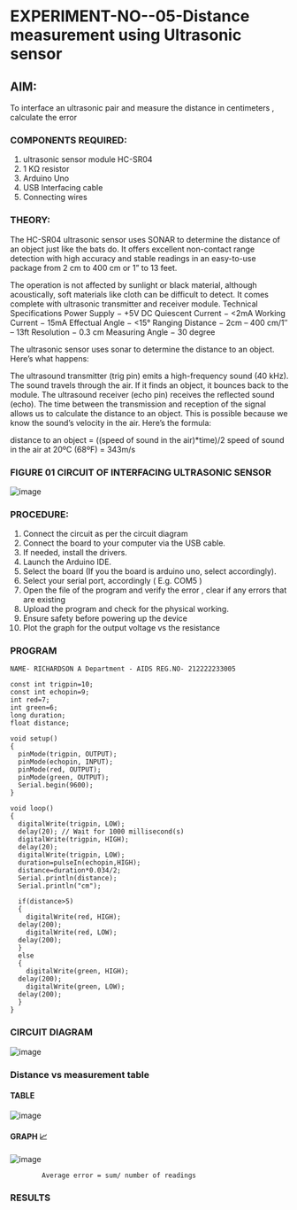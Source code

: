 # EXPERIMENT-NO--05-Distance measurement using Ultrasonic sensor

## AIM: 
To interface an ultrasonic pair and measure the distance in centimeters , calculate the error
 
### COMPONENTS REQUIRED:
1.	ultrasonic sensor module HC-SR04
2.	1 KΩ resistor 
3.	Arduino Uno 
4.	USB Interfacing cable 
5.	Connecting wires 


### THEORY: 
The HC-SR04 ultrasonic sensor uses SONAR to determine the distance of an object just like the bats do. It offers excellent non-contact range detection with high accuracy and stable readings in an easy-to-use package from 2 cm to 400 cm or 1” to 13 feet.

The operation is not affected by sunlight or black material, although acoustically, soft materials like cloth can be difficult to detect. It comes complete with ultrasonic transmitter and receiver module.
Technical Specifications
Power Supply − +5V DC
Quiescent Current − <2mA
Working Current − 15mA
Effectual Angle − <15°
Ranging Distance − 2cm – 400 cm/1″ – 13ft
Resolution − 0.3 cm
Measuring Angle − 30 degree

The ultrasonic sensor uses sonar to determine the distance to an object. Here’s what happens:

The ultrasound transmitter (trig pin) emits a high-frequency sound (40 kHz).
The sound travels through the air. If it finds an object, it bounces back to the module.
The ultrasound receiver (echo pin) receives the reflected sound (echo).
The time between the transmission and reception of the signal allows us to calculate the distance to an object. This is possible because we know the sound’s velocity in the air. Here’s the formula:

distance to an object = ((speed of sound in the air)*time)/2
speed of sound in the air at 20ºC (68ºF) = 343m/s

### FIGURE 01 CIRCUIT OF INTERFACING ULTRASONIC SENSOR 


![image](https://github.com/Richard01072002/Experiment--04-Interfacing-digital-output-with-arduino-ultrasonic-sensor/assets/141472248/5243fe21-19bb-4f55-9848-d8d48988396e)



### PROCEDURE:
1.	Connect the circuit as per the circuit diagram 
2.	Connect the board to your computer via the USB cable.
3.	If needed, install the drivers.
4.	Launch the Arduino IDE.
5.	Select the board (If you the board is arduino uno, select accordingly).
6.	Select your serial port, accordingly ( E.g. COM5 )
7.	Open the file of the program  and verify the error , clear if any errors that are existing 
8.	Upload the program and check for the physical working. 
9.	Ensure safety before powering up the device 
10.	Plot the graph for the output voltage vs the resistance 


### PROGRAM 
``
NAME- RICHARDSON A
Department - AIDS
REG.NO- 212222233005
``

```
const int trigpin=10;
const int echopin=9;
int red=7;
int green=6;
long duration;
float distance;

void setup()
{
  pinMode(trigpin, OUTPUT);
  pinMode(echopin, INPUT);
  pinMode(red, OUTPUT);
  pinMode(green, OUTPUT);
  Serial.begin(9600);
}

void loop()
{
  digitalWrite(trigpin, LOW);
  delay(20); // Wait for 1000 millisecond(s)
  digitalWrite(trigpin, HIGH);
  delay(20); 
  digitalWrite(trigpin, LOW);
  duration=pulseIn(echopin,HIGH);
  distance=duration*0.034/2;
  Serial.println(distance);
  Serial.println("cm");
  
  if(distance>5)
  {
	digitalWrite(red, HIGH);
  delay(200);
    digitalWrite(red, LOW);
  delay(200);
  }
  else
  {
	digitalWrite(green, HIGH);
  delay(200);
    digitalWrite(green, LOW);
  delay(200);
  }
}
```

### CIRCUIT DIAGRAM 
![image](https://github.com/Richard01072002/Experiment--04-Interfacing-digital-output-with-arduino-ultrasonic-sensor/assets/141472248/4dd656ac-d9b3-446f-9689-cd81ce7c3ab0)


### Distance vs measurement table 

#### TABLE
![image](https://github.com/Richard01072002/Experiment--04-Interfacing-digital-output-with-arduino-ultrasonic-sensor/assets/141472248/27298389-fc5f-41ff-afa0-78082f35ccb2)

#### GRAPH 📈
![image](https://github.com/Richard01072002/Experiment--04-Interfacing-digital-output-with-arduino-ultrasonic-sensor/assets/141472248/1c8a37b5-a5a0-4a15-950f-826eb176e2c5)

			
			
			Average error = sum/ number of readings 
 








### RESULTS



 
